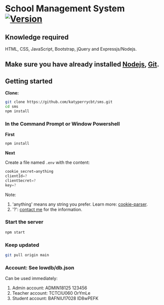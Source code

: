 # School Management System [![Version](https://img.shields.io/badge/version-12.5.0-blue.svg)](https://github.com/katyperrycbt/sms/releases/tag/v12.5.0)

## Knowledge required
HTML, CSS, JavaScript, Bootstrap, jQuery and Expressjs/Nodejs.

## Make sure you have already installed [Nodejs](https://docs.npmjs.com/downloading-and-installing-node-js-and-npm), [Git](https://git-scm.com/downloads).

## Getting started

**Clone:**
```bash
git clone https://github.com/katyperrycbt/sms.git
cd sms
npm install
```
### In the Command Prompt or Window Powershell
**First** 
```bash
npm install
```
**Next**

Create a file named `.env` with the content: 
```javascript
cookie_secret=anything
clientId=?
clientSecret=?
key=?
```

Note: 
  1. 'anything' means any string you prefer. Learn more: [cookie-parser](https://www.npmjs.com/package/cookie-parser).
  2. '?': [contact me](mailto:katyperrycbt@gmail.com) for the information.

### Start the server

```bash
npm start
```

### Keep updated
```bash
git pull origin main
```

### **Account:** See lowdb/db.json

Can be used immediately:
1. Admin account:     ADMIN18125    123456
2. Teacher account:   TCTCIU060     OrYmLe
3. Student account:   BAFNIU17028   ID8wPEFK

